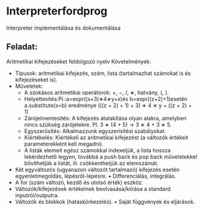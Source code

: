 # Interpreterfordprog
Interpreter implementálása és dokumentálása
## Feladat:
Aritmetikai kifejezéseket feldolgozó nyelv Követelmények:

- Típusok: aritmetikai kifejezés, szám, lista (tartalmazhat számokat is és kifejezéseket is).
- Műveletek: 
  - A szokásos aritmetikai operátorok: +, −, /, ∗, hatvány, (, ).
  - Helyettesítés:Pl.:a=expr((x+3)∗4∗y+x)és b=expr((z+2)+1)esetén a.substitute(x=b) eredménye (((z + 2) + 1) + 3) ∗ 4 ∗ y + ((z + 2) + 1)
  - Zárójelmentesítés: A kifejezés átalakítása olyan alakra, amelyben nincs szükség zárójelekre. Pl. 3 ∗ (4 + 5) → 3 ∗ 4 + 3 ∗ 5.
  - Egyszerűsítés: Alkalmazzunk egyszerísítési szabályokat.
  - Kiértékelés: Kiértékeli az aritmetikai kifejezést (a változók értékeit parameterekként kell megadni).
  - A listák elemeit egész számokkal indexeljük, a lista hossza lekérdezhető legyen, továbbá a push back és pop back műveletekkel bővíthetjük a listát, ill. csökkenthetjük az elemszámát.
- Két egyváltozós (ugyanazon változót tartalmazó) kifejezés esetén egyenletmegoldás, lépésről-lépésre. • Differenciálás, integrálás.
- A for (szám változó, kezdő és utolsó érték) eszköz.
- Változók/kifejezések értékeinek beolvasása/kiírása a standard inputról/outputra.
- Változók és blokkok (hatáskörkezelés). • Saját függvények és eljárások.
